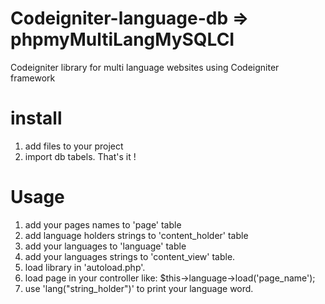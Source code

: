 # Codeigniter-language-db => phpmyMultiLangMySQLCI
Codeigniter library for multi language websites using Codeigniter framework

# install
1. add files to your project
2. import db tabels.
That's it !

# Usage
1. add your pages names to 'page' table
2. add language holders strings to 'content_holder' table
3. add your languages to 'language' table
4. add your languages strings to 'content_view' table.
5. load library in 'autoload.php'.
6. load page in your controller like:
	$this->language->load('page_name');
7. use 'lang("string_holder")' to print your language word.
